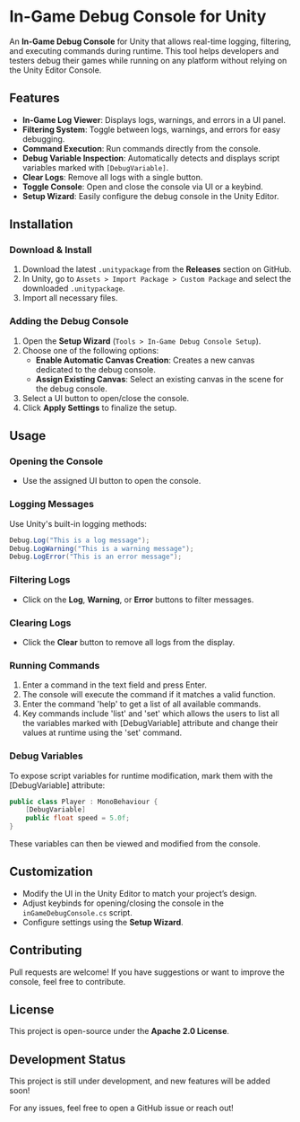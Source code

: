 # In-Game Debug Console for Unity

An **In-Game Debug Console** for Unity that allows real-time logging, filtering, and executing commands during runtime. This tool helps developers and testers debug their games while running on any platform without relying on the Unity Editor Console.

## Features

- **In-Game Log Viewer**: Displays logs, warnings, and errors in a UI panel.
- **Filtering System**: Toggle between logs, warnings, and errors for easy debugging.
- **Command Execution**: Run commands directly from the console.
- **Debug Variable Inspection**: Automatically detects and displays script variables marked with `[DebugVariable]`.
- **Clear Logs**: Remove all logs with a single button.
- **Toggle Console**: Open and close the console via UI or a keybind.
- **Setup Wizard**: Easily configure the debug console in the Unity Editor.

## Installation

### Download & Install

1. Download the latest `.unitypackage` from the **Releases** section on GitHub.
2. In Unity, go to `Assets > Import Package > Custom Package` and select the downloaded `.unitypackage`.
3. Import all necessary files.

### Adding the Debug Console

1. Open the **Setup Wizard** (`Tools > In-Game Debug Console Setup`).
2. Choose one of the following options:
   - **Enable Automatic Canvas Creation**: Creates a new canvas dedicated to the debug console.
   - **Assign Existing Canvas**: Select an existing canvas in the scene for the debug console.
3. Select a UI button to open/close the console.
4. Click **Apply Settings** to finalize the setup.

## Usage

### Opening the Console

- Use the assigned UI button to open the console.

### Logging Messages

Use Unity's built-in logging methods:

```csharp
Debug.Log("This is a log message");
Debug.LogWarning("This is a warning message");
Debug.LogError("This is an error message");
```

### Filtering Logs

- Click on the **Log**, **Warning**, or **Error** buttons to filter messages.

### Clearing Logs

- Click the **Clear** button to remove all logs from the display.

### Running Commands

1. Enter a command in the text field and press Enter.
2. The console will execute the command if it matches a valid function.
3. Enter the command 'help' to get a list of all available commands.
4. Key commands include 'list' and 'set' which allows the users to list all the variables marked with [DebugVariable] attribute and change their values at runtime using the 'set' command.

### Debug Variables

To expose script variables for runtime modification, mark them with the [DebugVariable] attribute:

```csharp
public class Player : MonoBehaviour {
    [DebugVariable]
    public float speed = 5.0f;
}
```

These variables can then be viewed and modified from the console.

## Customization

- Modify the UI in the Unity Editor to match your project’s design.
- Adjust keybinds for opening/closing the console in the `inGameDebugConsole.cs` script.
- Configure settings using the **Setup Wizard**.

## Contributing

Pull requests are welcome! If you have suggestions or want to improve the console, feel free to contribute.

## License

This project is open-source under the **Apache 2.0 License**.

## Development Status

This project is still under development, and new features will be added soon!

For any issues, feel free to open a GitHub issue or reach out!
